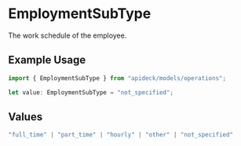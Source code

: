 # EmploymentSubType

The work schedule of the employee.

## Example Usage

```typescript
import { EmploymentSubType } from "apideck/models/operations";

let value: EmploymentSubType = "not_specified";
```

## Values

```typescript
"full_time" | "part_time" | "hourly" | "other" | "not_specified"
```